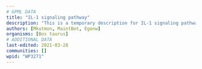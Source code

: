 ```yaml
---
# GPML DATA
title: "IL-1 signaling pathway"
description: "This is a temporary description for IL-1 signaling pathway"
authors: [Mkutmon, MaintBot, Egonw]
organisms: [Bos taurus]
# ADDITIONAL DATA
last-edited: 2021-03-28
communities: []
wpid: "WP3271"
---
```

